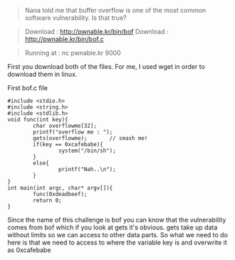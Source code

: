 >Nana told me that buffer overflow is one of the most common software vulnerability. 
>Is that true?

>Download : http://pwnable.kr/bin/bof
>Download : http://pwnable.kr/bin/bof.c

>Running at : nc pwnable.kr 9000

First you download both of the files. For me, I used wget in order to download them in linux.

First bof.c file

```
#include <stdio.h>
#include <string.h>
#include <stdlib.h>
void func(int key){
        char overflowme[32];
        printf("overflow me : ");
        gets(overflowme);       // smash me!
        if(key == 0xcafebabe){
                system("/bin/sh");
        }
        else{
                printf("Nah..\n");
        }
}
int main(int argc, char* argv[]){
        func(0xdeadbeef);
        return 0;
}
```
Since the name of this challenge is bof you can know that the vulnerability comes from bof which if you look at gets it's obvious.
gets take up data without limits so we can access to other data parts.
So what we need to do here is that we need to access to where the variable key is and overwrite it as 0xcafebabe
